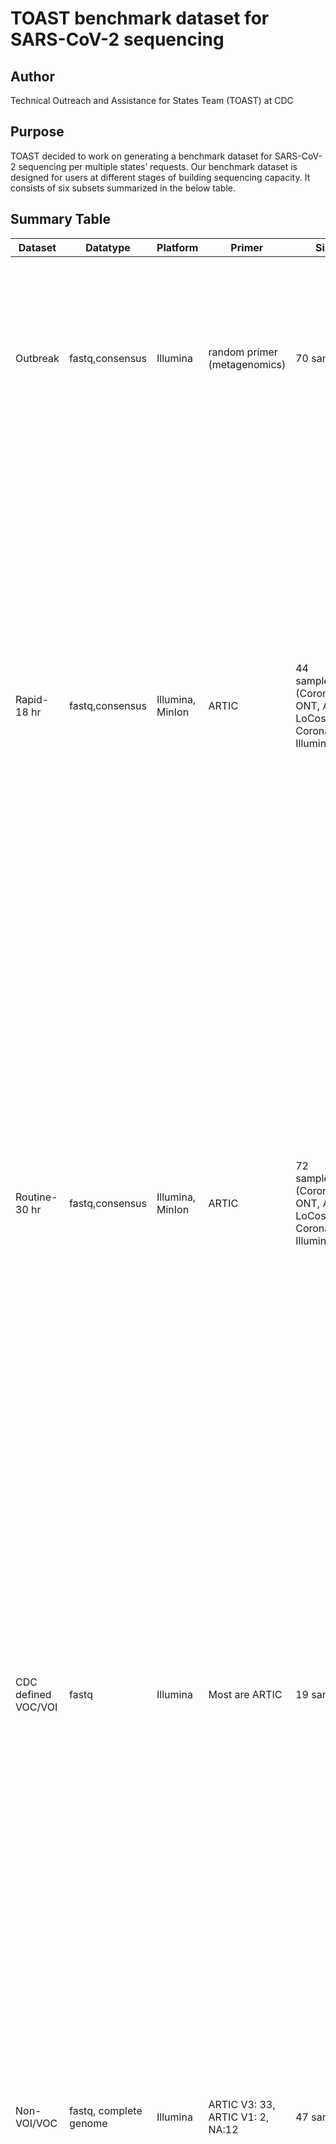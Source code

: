 # TOAST benchmark dataset for SARS-CoV-2 sequencing

## Author
Technical Outreach and Assistance for States Team (TOAST) at CDC

## Purpose
TOAST decided to work on generating a benchmark dataset for SARS-CoV-2 sequencing per multiple states’ requests. Our benchmark dataset is designed for users at different stages of building sequencing capacity. 
It consists of six subsets summarized in the below table.

## Summary Table
| Dataset  | Datatype | Platform | Primer | Size | Application |
| ------------- | ------------- | ------------- | ------------- | ------------- | ------------- |
| Outbreak  | fastq,consensus  | Illumina  | random primer (metagenomics)  | 70 samples  | This dataset is an outbreak with three introductions. It’s suitable for labs to understand the features of virus transmission during the real outbreak. [Dataset1](https://github.com/globalmicrobialidentifier-WG3/datasets/blob/master/datasets/sarscov2-SNF-A.tsv) is generated from [Lemieux et al., 2020](https://science.sciencemag.org/content/371/6529/eabe3261) .       |
| Rapid-18 hr | fastq,consensus  | Illumina, MinIon  | ARTIC | 44 samples*3 (CoronaHiT-ONT, ARTIC LoCost, CoronaHiT-Illumina)| This dataset is consisted of Illumina and MinIon sequencing data using 18 hr wet lab protocol (ARTIC LoCost or CoronaHiT). It is suitable for labs to understand the effect of wet lab protocols on the sequencing data and downstream analysis. Due to shorter processing time, they are suitable for being applied under the outbreak setting. Also suitable for labs who consider about automation. [Dataset2](https://github.com/globalmicrobialidentifier-WG3/datasets/blob/master/datasets/sars-cov-2-coronahit-rapid.tsv) is generated from [Baker et al.,2021](https://genomemedicine.biomedcentral.com/articles/10.1186/s13073-021-00839-5).   |
| Routine-30 hr  |  fastq,consensus  | Illumina, MinIon | ARTIC  | 72 samples*3 (CoronaHiT-ONT, ARTIC LoCost, CoronaHiT-Illumina)  | This dataset is consisted of Illumina and MinIon sequencing data using 30 hr wet lab protocol (ARTIC LoCost or CoronaHiT). It is suitable for labs to understand the effect of wet lab protocols on the sequencing data and downstream analysis. Due to longer processing time, they are suitable for being applied under the weekly surveillance setting. Also suitable for labs who consider about automation. [Dataset3](https://github.com/globalmicrobialidentifier-WG3/datasets/blob/master/datasets/sars-cov-2-coronahit-routine.tsv) is generated from [Baker et al.,2021](https://genomemedicine.biomedcentral.com/articles/10.1186/s13073-021-00839-5).  |
| CDC defined VOC/VOI  | fastq | Illumina  | Most are  ARTIC  | 19 samples | This dataset is consisted of representative genomes from 11 VOI/VOC lineages (B.1.1.7, B.1.351, B.1.427, B.1.429, P.1, B.1.525, B.1.526, B.1.526.1, P.2, B.1.617.1, B.1.617.2) with the CDC define spike protein mutations (till 05/30/2021). They are suitable for labs to compare different bioinformatics pipelines or validate any analysis parameter change. [Dataset4](https://github.com/daisy0223/misc/blob/main/Dataset4.tsv) is generated from data mining of publicly available data. |
| Non-VOI/VOC  | fastq, complete genome  | Illumina | ARTIC V3: 33, ARTIC V1: 2, NA:12  |  47 samples  | This dataset is consisted of 47 samples from unique non-VOI/VOC lineages. Due to the existence of close genomes, they are suitable for all labs to evaluate the quality of consensus, comparing different bioinformatics pipelines or validating any analysis parameter change. [Dataset5](https://github.com/daisy0223/misc/blob/main/Dataset5.tsv) is generated from data mining of publicly available data.|
| Bad genomes  | fastq | Illumina   | ARTIC  | 17 samples  | This dataset is consisted of bad sequencing data. They are suitable for new labs to understand possible scenarios of sequencing failures, therefore establish necessary quality management and control system. It covers frameshifts which would always fail VADR, low breadth of coverage, human contamination, 100 Ns in a row of a consensus, amplicon dropout, and non-template control. [Dataset6] is generated by CDC internal collaborators.|

## Downloading script
- Please refer this [site](https://github.com/WGS-standards-and-analysis/datasets) for more details of installing the downloading script.
## Prerequisites
- `edirct, sratoolkit,Perl, Make, wget, sha256sum

## Data downloading
-download the dataset.tsv
```Shell
$> Example 1: wget https://raw.githubusercontent.com/globalmicrobialidentifier-WG3/datasets/master/datasets/sarscov2-SNF-A.tsv
$> Example 2: wget https://raw.githubusercontent.com/daisy0223/misc/main/Dataset4.tsv
-download the raw reads for each dataset
```Shell
$> perl GenFSGopher.pl -o /path/to/target/directory /path/to/dataset/tsv

